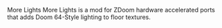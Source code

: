 More Lights
More Lights is a mod for ZDoom hardware accelerated ports that adds Doom 64-Style lighting to floor textures.
